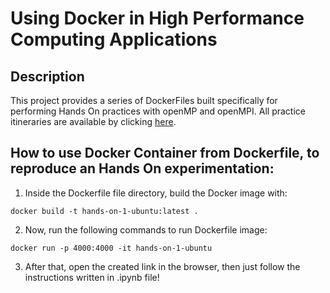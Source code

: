# Using Docker in High Performance Computing Applications

## Description

This project provides a series of DockerFiles built specifically for performing Hands On practices with openMP and openMPI. All practice itineraries are available by clicking [here](https://github.com/muriloboratto/hands-on-supercomputing-with-parallel-computing). 


## How to use Docker Container from Dockerfile, to reproduce an Hands On experimentation:

1. Inside the Dockerfile file directory, build the Docker image with:

```docker build -t hands-on-1-ubuntu:latest .```

2. Now, run the following commands to run Dockerfile image:

```docker run -p 4000:4000 -it hands-on-1-ubuntu```

3. After that, open the created link in the browser, then just follow the instructions written in .ipynb file!

